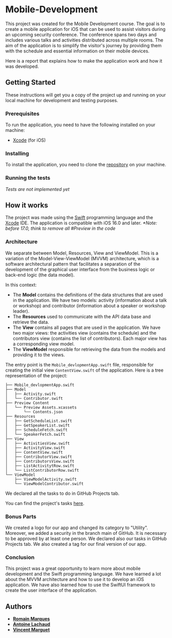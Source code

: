 # Mobile-Development

This project was created for the Mobile Development course. The goal is to create a mobile application for iOS that can be used to assist visitors during an upcoming security conference. The conference spans two days and includes various talks and activities distributed across multiple rooms. The aim of the application is to simplify the visitor's journey by providing them with the schedule and essential information on their mobile devices.

Here is a report that explains how to make the application work and how it was developed.

## Getting Started

These instructions will get you a copy of the project up and running on your local machine for development and testing purposes.

### Prerequisites
To run the application, you need to have the following installed on your machine:
* [Xcode](https://developer.apple.com/xcode/) (for iOS)

### Installing
To install the application, you need to clone the [repository](https://github.com/RomainMarques/Mobile-Development) on your machine.


### Running the tests
*Tests are not implemented yet*


## How it works

The project was made using the [Swift](https://developer.apple.com/swift/) programming language and the [Xcode](https://developer.apple.com/xcode/) IDE. The application is compatible with iOS 16.0 and later.
*\*Note: before 17.0, think to remove all #Preview in the code*

### Architecture

We separate between Model, Resources, View and ViewModel. This is a variation of the Model-View-ViewModel (MVVM) architecture, which is a software architectural pattern that facilitates a separation of the development of the graphical user interface from the business logic or back-end logic (the data model).

In this context:
- The **Model** contains the definitions of the data structures that are used in the application. We have two models: activity (information about a talk or workshop) and contributor (information about a speaker or workshop leader).
- The **Resources** used to communicate with the API data base and retrieve the data.
- The **View** contains all pages that are used in the application. We have two major views: the activities view (contains the schedule) and the contributors view (contains the list of contributors). Each major view has a corresponding view model.
- The **ViewModel** responsible for retrieving the data from the models and providing it to the views.

The entry point is the `Mobile_devlopmentApp.swift` file, responsible for creating the initial view `ContentView.swift` of the application. Here is a tree representation of the project:

```
├── Mobile_devlopmentApp.swift
├── Model
│   ├── Activity.swift
│   └── Contributor.swift
├── Preview Content
│   └── Preview Assets.xcassets
│       └── Contents.json
├── Resources
│   ├── GetScheduleList.swift
│   ├── GetSpeakerList.swift
│   ├── ScheduleFetch.swift
│   └── SpeakerFetch.swift
├── View
│   ├── ActivitiesView.swift
│   ├── ActivityView.swift
│   ├── ContentView.swift
│   ├── ContributorView.swift
│   ├── ContributorsView.swift
│   ├── ListActivitytRow.swift
│   └── ListContributorRow.swift
└── ViewModel
    ├── ViewModelActivity.swift
    └── ViewModelContributor.swift
```

We declared all the tasks to do in GitHub Projects tab.

You can find the project's tasks [here](https://github.com/users/RomainMarques/projects/2/views/1).

### Bonus Parts

We created a logo for our app and changed its category to "Utility".
Moreover, we added a security in the branch main of GitHub. It is necessary to be approved by at least one person.
We declared also our tasks in GitHub Projects tab.
We also created a tag for our final version of our app.

### Conclusion

This project was a great opportunity to learn more about mobile development and the Swift programming language. We have learned a lot about the MVVM architecture and how to use it to develop an iOS application. We have also learned how to use the SwiftUI framework to create the user interface of the application.

## Authors
* **[Romain Marques](https://github.com/RomainMarques)** 
* **[Antoine Lachaud](https://github.com/anto-lcd)**
* **[Vincent Marguet](https://github.com/Fefoler01)**
